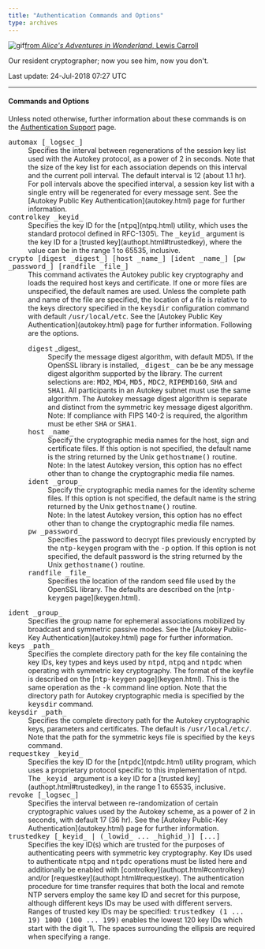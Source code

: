 ```yaml
---
title: "Authentication Commands and Options"
type: archives
---
```


![gif](/archives/pic/alice44.gif)[from _Alice's Adventures in Wonderland_, Lewis Carroll](http://www.eecis.udel.edu/%7emills/pictures.html)

Our resident cryptographer; now you see him, now you don't.

Last update: 24-Jul-2018 07:27 UTC

* * *

#### Commands and Options

Unless noted otherwise, further information about these commands is on the [Authentication Support](/archives/4.2.8-series/authentic) page.

<dl>

<dt id="automax"><tt>automax [_logsec_]</tt></dt>

<dd>Specifies the interval between regenerations of the session key list used with the Autokey protocol, as a power of 2 in seconds. Note that the size of the key list for each association depends on this interval and the current poll interval. The default interval is 12 (about 1.1 hr). For poll intervals above the specified interval, a session key list with a single entry will be regenerated for every message sent. See the [Autokey Public Key Authentication](autokey.html) page for further information.</dd>

<dt id="controlkey"><tt>controlkey _keyid_</tt></dt>

<dd>Specifies the key ID for the [<tt>ntpq</tt>](ntpq.html) utility, which uses the standard protocol defined in RFC-1305\. The <tt>_keyid_</tt> argument is the key ID for a [trusted key](authopt.html#trustedkey), where the value can be in the range 1 to 65535, inclusive.</dd>

<dt id="crypto"><tt>crypto [digest _digest_] [host _name_] [ident _name_] [pw _password_] [randfile _file_]</tt></dt>

<dd>This command activates the Autokey public key cryptography and loads the required host keys and certificate. If one or more files are unspecified, the default names are used. Unless the complete path and name of the file are specified, the location of a file is relative to the keys directory specified in the <tt>keysdir</tt> configuration command with default <tt>/usr/local/etc</tt>. See the [Autokey Public Key Authentication](autokey.html) page for further information. Following are the options.</dd>

<dd>

<dl>

<dt><tt>digest</tt> _digest_</dt>

<dd>Specify the message digest algorithm, with default MD5\. If the OpenSSL library is installed, <tt>_digest_</tt> can be be any message digest algorithm supported by the library. The current selections are: <tt>MD2</tt>, <tt>MD4</tt>, <tt>MD5,</tt> <tt>MDC2</tt>, <tt>RIPEMD160</tt>, <tt>SHA</tt> and <tt>SHA1</tt>. All participants in an Autokey subnet must use the same algorithm. The Autokey message digest algorithm is separate and distinct from the symmetric key message digest algorithm. Note: If compliance with FIPS 140-2 is required, the algorithm must be ether <tt>SHA</tt> or <tt>SHA1</tt>.</dd>

<dt><tt>host _name_</tt></dt>

<dd>Specify the cryptographic media names for the host, sign and certificate files. If this option is not specified, the default name is the string returned by the Unix <tt>gethostname()</tt> routine.</dd>

<dd><span class="style1">Note: In the latest Autokey version, this option has no effect other than to change the cryptographic media file names.</span></dd>

<dt><tt>ident _group_</tt></dt>

<dd>Specify the cryptographic media names for the identity scheme files. If this option is not specified, the default name is the string returned by the Unix <tt>gethostname()</tt> routine.</dd>

<dd><span class="style1">Note: In the latest Autokey version, this option has no effect other than to change the cryptographic media file names.</span></dd>

<dt><tt>pw _password_</tt></dt>

<dd>Specifies the password to decrypt files previously encrypted by the <tt>ntp-keygen</tt> program with the <tt>-p</tt> option. If this option is not specified, the default password is the string returned by the Unix <tt>gethostname()</tt> routine.</dd>

<dt><tt>randfile _file_</tt></dt>

<dd>Specifies the location of the random seed file used by the OpenSSL library. The defaults are described on the [<tt>ntp-keygen</tt> page](keygen.html).</dd>

</dl>

</dd>

<dt id="ident"><tt>ident _group_</tt></dt>

<dd>Specifies the group name for ephemeral associations mobilized by broadcast and symmetric passive modes. See the [Autokey Public-Key Authentication](autokey.html) page for further information.</dd>

<dt id="keys"><tt>keys _path_</tt></dt>

<dd>Specifies the complete directory path for the key file containing the key IDs, key types and keys used by <tt>ntpd</tt>, <tt>ntpq</tt> and <tt>ntpdc</tt> when operating with symmetric key cryptography. The format of the keyfile is described on the [<tt>ntp-keygen</tt> page](keygen.html). This is the same operation as the <tt>-k</tt> command line option. Note that the directory path for Autokey cryptographic media is specified by the <tt>keysdir</tt> command.</dd>

<dt id="keysdir"><tt>keysdir _path_</tt></dt>

<dd>Specifies the complete directory path for the Autokey cryptographic keys, parameters and certificates. The default is <tt>/usr/local/etc/</tt>. Note that the path for the symmetric keys file is specified by the <tt>keys</tt> command.</dd>

<dt id="requestkey"><tt>requestkey _keyid_</tt></dt>

<dd>Specifies the key ID for the [<tt>ntpdc</tt>](ntpdc.html) utility program, which uses a proprietary protocol specific to this implementation of <tt>ntpd</tt>. The <tt>_keyid_</tt> argument is a key ID for a [trusted key](authopt.html#trustedkey), in the range 1 to 65535, inclusive.</dd>

<dt id="revoke"><tt>revoke [_logsec_]</tt></dt>

<dd>Specifies the interval between re-randomization of certain cryptographic values used by the Autokey scheme, as a power of 2 in seconds, with default 17 (36 hr). See the [Autokey Public-Key Authentication](autokey.html) page for further information.</dd>

<dt id="trustedkey"><tt>trustedkey [_keyid_ | (_lowid_ ... _highid_)] [...]</tt></dt>

<dd>Specifies the key ID(s) which are trusted for the purposes of authenticating peers with symmetric key cryptography. Key IDs used to authenticate <tt>ntpq</tt> and <tt>ntpdc</tt> operations must be listed here and additionally be enabled with [controlkey](authopt.html#controlkey) and/or [requestkey](authopt.html#requestkey). The authentication procedure for time transfer requires that both the local and remote NTP servers employ the same key ID and secret for this purpose, although different keys IDs may be used with different servers. Ranges of trusted key IDs may be specified: <tt>trustedkey (1 ... 19) 1000 (100 ... 199)</tt> enables the lowest 120 key IDs which start with the digit 1\. The spaces surrounding the ellipsis are required when specifying a range.</dd>
